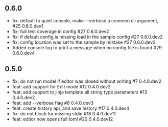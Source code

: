 ## 0.6.0

- fix: default to quiet console, make --verbose a common cli argument, #25 0.6.0.dev1
- fix: full test coverage in config #27 0.6.0.dev2
- fix: if default config is missing load in the sample config #27 0.6.0.dev2
- fix: config location was set to the sample by mistake #27 0.6.0.dev2
- Added console.log to print a message when no config file is
  found #29 0.6.0.dev4

## 0.5.0

- fix: do not run model if editor was closed without writing #7 0.4.0.dev2
- feat: add support for Edit mode #12 0.4.0.dev2
- feat: add support to jinja template all string type parameters #13 0.4.0.dev2
- feat: add --verbose flag #8 0.4.0.dev3
- feat: create history api, and save history #17 0.4.0.dev4
- fix: do not block for missing stdin #18 0.4.0.dev11
- feat: editor now opens full toml #20 0.4.0.dev12
